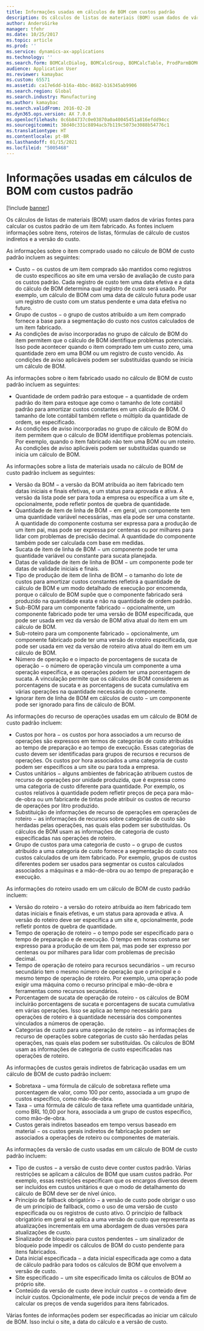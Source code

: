 ```yaml
---
title: Informações usadas em cálculos de BOM com custos padrão
description: Os cálculos de listas de materiais (BOM) usam dados de várias fontes para calcular os custos padrão de um item fabricado. As fontes incluem informações sobre itens, roteiros de listas, fórmulas de cálculo de custos indiretos e a versão do custo.
author: AndersGirke
manager: tfehr
ms.date: 10/25/2017
ms.topic: article
ms.prod: ''
ms.service: dynamics-ax-applications
ms.technology: ''
ms.search.form: BOMCalcDialog, BOMCalcGroup, BOMCalcTable, ProdParmBOMCalc
audience: Application User
ms.reviewer: kamaybac
ms.custom: 65571
ms.assetid: ca17e6dd-b16a-4bbc-8682-b16345ab9906
ms.search.region: Global
ms.search.industry: Manufacturing
ms.author: kamaybac
ms.search.validFrom: 2016-02-28
ms.dyn365.ops.version: AX 7.0.0
ms.openlocfilehash: 0c6b84737c0e03870a0a40045451a816efdd94cc
ms.sourcegitcommit: 38d40c331c8894acb7b119c5073e3088b54776c1
ms.translationtype: HT
ms.contentlocale: pt-BR
ms.lasthandoff: 01/15/2021
ms.locfileid: "5005468"
---
```

# <a name="information-used-in-bom-calculations-with-standard-costs"></a>Informações usadas em cálculos de BOM com custos padrão

[!include [banner](../includes/banner.md)]

Os cálculos de listas de materiais (BOM) usam dados de várias fontes para calcular os custos padrão de um item fabricado. As fontes incluem informações sobre itens, roteiros de listas, fórmulas de cálculo de custos indiretos e a versão do custo.

As informações sobre o item comprado usado no cálculo de BOM de custo padrão incluem as seguintes:
-   Custo − os custos de um item comprado são mantidos como registros de custo específicos ao site em uma versão de avaliação de custo para os custos padrão. Cada registro de custo tem uma data efetiva e a data do cálculo de BOM determina qual registro de custo será usado. Por exemplo, um cálculo de BOM com uma data de cálculo futura pode usar um registro de custo com um status pendente e uma data efetiva no futuro.
-   Grupo de custos − o grupo de custos atribuído a um item comprado fornece a base para a segmentação do custo nos custos calculados de um item fabricado.
-   As condições de aviso incorporadas no grupo de cálculo de BOM do item permitem que o cálculo de BOM identifique problemas potenciais. Isso pode acontecer quando o item comprado tem um custo zero, uma quantidade zero em uma BOM ou um registro de custo vencido. As condições de aviso aplicáveis podem ser substituídas quando se inicia um cálculo de BOM.

As informações sobre o item fabricado usado no cálculo de BOM de custo padrão incluem as seguintes:
-   Quantidade de ordem padrão para estoque − a quantidade de ordem padrão do item para estoque age como o tamanho de lote contábil padrão para amortizar custos constantes em um cálculo de BOM. O tamanho de lote contábil também reflete o múltiplo da quantidade de ordem, se especificado.
-   As condições de aviso incorporadas no grupo de cálculo de BOM do item permitem que o cálculo de BOM identifique problemas potenciais. Por exemplo, quando o item fabricado não tem uma BOM ou um roteiro. As condições de aviso aplicáveis podem ser substituídas quando se inicia um cálculo de BOM.

As informações sobre a lista de materiais usada no cálculo de BOM de custo padrão incluem as seguintes:
-   Versão da BOM − a versão da BOM atribuída ao item fabricado tem datas iniciais e finais efetivas, e um status para aprovada e ativa. A versão da lista pode ser para toda a empresa ou específica a um site e, opcionalmente, pode refletir pontos de quebra de quantidade.
-   Quantidade de item de linha de BOM − em geral, um componente tem uma quantidade variável necessárias, mas ela pode ser uma constante. A quantidade do componente costuma ser expressa para a produção de um item pai, mas pode ser expressa por centenas ou por milhares para lidar com problemas de precisão decimal. A quantidade do componente também pode ser calculada com base em medidas.
-   Sucata de item de linha de BOM − um componente pode ter uma quantidade variável ou constante para sucata planejada.
-   Datas de validade de item de linha de BOM − um componente pode ter datas de validade iniciais e finais.
-   Tipo de produção de item de linha de BOM − o tamanho do lote de custos para amortizar custos constantes refletirá a quantidade de cálculo de BOM e um modo detalhado de execução por encomenda, porque o cálculo de BOM supõe que o componente fabricado será produzido na quantidade exata e não na quantidade de ordem padrão.
-   Sub-BOM para um componente fabricado − opcionalmente, um componente fabricado pode ter uma versão de BOM especificada, que pode ser usada em vez da versão de BOM ativa atual do item em um cálculo de BOM.
-   Sub-roteiro para um componente fabricado − opcionalmente, um componente fabricado pode ter uma versão de roteiro especificada, que pode ser usada em vez da versão de roteiro ativa atual do item em um cálculo de BOM.
-   Número de operação e o impacto de porcentagens de sucata de operação − o número de operação vincula um componente a uma operação específica, e as operações podem ter uma porcentagem de sucata. A vinculação permite que os cálculos de BOM considerem as porcentagens de sucata e as porcentagens de sucata cumulativa em várias operações na quantidade necessária do componente.
-   Ignorar item de linha de BOM em cálculos de custo − um componente pode ser ignorado para fins de cálculo de BOM.

As informações do recurso de operações usadas em um cálculo de BOM de custo padrão incluem:
-   Custos por hora − os custos por hora associados a um recurso de operações são expressos em termos de categorias de custo atribuídas ao tempo de preparação e ao tempo de execução. Essas categorias de custo devem ser identificadas para grupos de recursos e recursos de operações. Os custos por hora associados a uma categoria de custo podem ser específicos a um site ou para toda a empresa.
-   Custos unitários − alguns ambientes de fabricação atribuem custos de recurso de operações por unidade produzida, que é expressa como uma categoria de custo diferente para quantidade. Por exemplo, os custos relativos à quantidade podem refletir preços de peça para mão-de-obra ou um fabricante de tintas pode atribuir os custos de recurso de operações por litro produzido.
-   Substituição de informações de recurso de operações em operações de roteiro − as informações de recursos sobre categorias de custo são herdadas pelas operações, nas quais elas podem ser substituídas. Os cálculos de BOM usam as informações de categoria de custo especificadas nas operações de roteiro.
-   Grupo de custos para uma categoria de custo − o grupo de custos atribuído a uma categoria de custo fornece a segmentação do custo nos custos calculados de um item fabricado. Por exemplo, grupos de custos diferentes podem ser usados para segmentar os custos calculados associados a máquinas e a mão-de-obra ou ao tempo de preparação e execução.

As informações do roteiro usado em um cálculo de BOM de custo padrão incluem:
-   Versão do roteiro - a versão do roteiro atribuída ao item fabricado tem datas iniciais e finais efetivas, e um status para aprovada e ativa. A versão do roteiro deve ser específica a um site e, opcionalmente, pode refletir pontos de quebra de quantidade.
-   Tempo de operação de roteiro − o tempo pode ser especificado para o tempo de preparação e de execução. O tempo em horas costuma ser expresso para a produção de um item pai, mas pode ser expresso por centenas ou por milhares para lidar com problemas de precisão decimal.
-   Tempo de operação de roteiro para recursos secundários − um recurso secundário tem o mesmo número de operação que o principal e o mesmo tempo de operação de roteiro. Por exemplo, uma operação pode exigir uma máquina como o recurso principal e mão-de-obra e ferramentas como recursos secundários.
-   Porcentagem de sucata de operação de roteiro - os cálculos de BOM incluirão porcentagens de sucata e porcentagens de sucata cumulativa em várias operações. Isso se aplica ao tempo necessário para operações de roteiro e à quantidade necessária dos componentes vinculados a números de operação.
-   Categorias de custo para uma operação de roteiro − as informações de recurso de operações sobre categorias de custo são herdadas pelas operações, nas quais elas podem ser substituídas. Os cálculos de BOM usam as informações de categoria de custo especificadas nas operações de roteiro.

As informações de custos gerais indiretos de fabricação usadas em um cálculo de BOM de custo padrão incluem:
-   Sobretaxa − uma fórmula de cálculo de sobretaxa reflete uma porcentagem de valor, como 100 por cento, associada a um grupo de custos específico, como mão-de-obra.
-   Taxa − uma fórmula de cálculo de taxa reflete uma quantidade unitária, como BRL 10,00 por hora, associada a um grupo de custos específico, como mão-de-obra.
-   Custos gerais indiretos baseados em tempo versus baseado em material − os custos gerais indiretos de fabricação podem ser associados a operações de roteiro ou componentes de materiais.

As informações da versão de custo usadas em um cálculo de BOM de custo padrão incluem:
-   Tipo de custos − a versão de custo deve conter custos padrão. Várias restrições se aplicam a cálculos de BOM que usam custos padrão. Por exemplo, essas restrições especificam que os encargos diversos devem ser incluídos em custos unitários e que o modo de detalhamento do cálculo de BOM deve ser de nível único.
-   Princípio de fallback obrigatório − a versão de custo pode obrigar o uso de um princípio de fallback, como o uso de uma versão de custo especificada ou os registros de custo ativo. O princípio de fallback obrigatório em geral se aplica a uma versão de custo que representa as atualizações incrementais em uma abordagem de duas versões para atualizações de custo.
-   Sinalizador de bloqueio para custos pendentes − um sinalizador de bloqueio pode impedir os cálculos de BOM do custo pendente para itens fabricados.
-   Data inicial especificada − a data inicial especificada age como a data de cálculo padrão para todos os cálculos de BOM que envolvem a versão de custo.
-   Site especificado − um site especificado limita os cálculos de BOM ao próprio site.
-   Conteúdo da versão de custo deve incluir custos − o conteúdo deve incluir custos. Opcionalmente, ele pode incluir preços de venda a fim de calcular os preços de venda sugeridos para itens fabricados.

Várias fontes de informações podem ser especificadas ao iniciar um cálculo de BOM. Isso inclui o site, a data do cálculo e a versão de custo.





